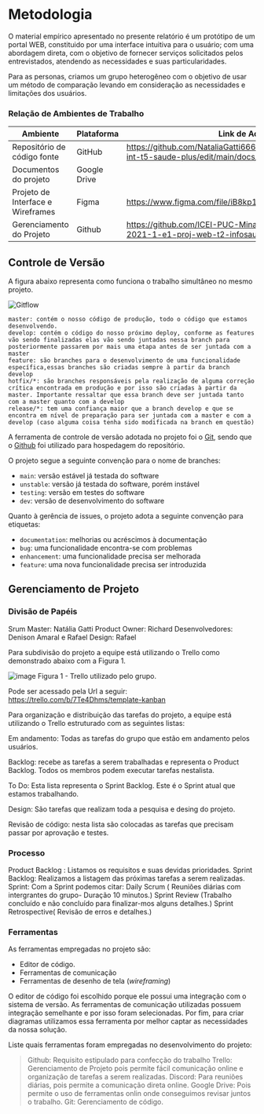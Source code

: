 
# Metodologia

O material empírico apresentado no presente relatório é um protótipo de um portal WEB, constituido por uma interface intuitiva para o usuário; com uma abordagem direta, com o objetivo de fornecer serviços solicitados pelos entrevistados, atendendo as necessidades e suas particularidades.

Para as personas, criamos um grupo heterogêneo com o objetivo de usar um método de comparação levando em consideração as necessidades e limitações dos usuários.


### Relação de Ambientes de Trabalho

	
| Ambiente |  Plataforma  |Link de Acesso|
| ------------------- | ------------------- | ------------- |
|  Repositório de código fonte |  GitHub | https://github.com/NataliaGatti666/pmv-ads-2021-2-e2-proj-int-t5-saude-plus/edit/main/docs/03-Metodologia.md |
|  Documentos do projeto |  	Google Drive |
|  Projeto de Interface e  Wireframes| Figma| https://www.figma.com/file/iB8kp1jwRoVshgRvkr4t7l/Saude.Plus|
|  Gerenciamento do Projeto|	Github|	https://github.com/ICEI-PUC-Minas-PMV-ADS/pmv-ads-2021-1-e1-proj-web-t2-infosaude/projects/1 |


## Controle de Versão

A figura abaixo representa como funciona o trabalho simultâneo no mesmo projeto.

![Gitflow](https://user-images.githubusercontent.com/83511889/135725277-6c9cb10c-91ca-4195-afdd-011ccebc03e7.png)


    master: contém o nosso código de produção, todo o código que estamos desenvolvendo.
    develop: contém o código do nosso próximo deploy, conforme as features vão sendo finalizadas elas vão sendo juntadas nessa branch para posteriormente passarem por mais uma etapa antes de ser juntada com a master
    feature: são branches para o desenvolvimento de uma funcionalidade específica,essas branches são criadas sempre à partir da branch develop
    hotfix/*: são branches responsáveis pela realização de alguma correção crítica encontrada em produção e por isso são criadas à partir da master. Importante ressaltar que essa branch deve ser juntada tanto com a master quanto com a develop
    release/*: tem uma confiança maior que a branch develop e que se encontra em nível de preparação para ser juntada com a master e com a develop (caso alguma coisa tenha sido modificada na branch em questão)

A ferramenta de controle de versão adotada no projeto foi o
[Git](https://git-scm.com/), sendo que o [Github](https://github.com)
foi utilizado para hospedagem do repositório.

O projeto segue a seguinte convenção para o nome de branches:

- `main`: versão estável já testada do software
- `unstable`: versão já testada do software, porém instável
- `testing`: versão em testes do software
- `dev`: versão de desenvolvimento do software

Quanto à gerência de issues, o projeto adota a seguinte convenção para
etiquetas:

- `documentation`: melhorias ou acréscimos à documentação
- `bug`: uma funcionalidade encontra-se com problemas
- `enhancement`: uma funcionalidade precisa ser melhorada
- `feature`: uma nova funcionalidade precisa ser introduzida


## Gerenciamento de Projeto

### Divisão de Papéis
Srum Master: Natália Gatti
Product Owner: Richard
Desenvolvedores: Denison Amaral e Rafael 
Design: Rafael 

Para subdivisão do projeto a equipe está utilizando o Trello como demonstrado abaixo com a Figura 1.

![image](https://user-images.githubusercontent.com/83511889/135701413-d575d147-0d60-48a6-a1ec-e2ce20081cde.png)
Figura 1 - Trello utilizado pelo grupo.

Pode ser acessado pela Url a seguir: https://trello.com/b/7Te4Dhms/template-kanban

Para organização e distribuição das tarefas do projeto, a equipe está utilizando o Trello estruturado com as seguintes listas:

Em andamento: Todas as tarefas do grupo que estão em andamento pelos usuários.

Backlog: recebe as tarefas a serem trabalhadas e representa o Product Backlog. Todos os membros podem executar tarefas nestalista.

To Do: Esta lista representa o Sprint Backlog. Este é o Sprint atual que estamos trabalhando.

Design: São tarefas que realizam toda a pesquisa e desing do projeto.

Revisão de código: nesta lista são colocadas as tarefas que precisam passar por aprovação e testes.

### Processo
Product Backlog : Listamos os requisitos e suas devidas prioridades.
Sprint Backlog: Realizamos a listagem das próximas tarefas a serem realizadas.
Sprint: Com a Sprint podemos citar:
Daily Scrum ( Reuniões diárias com intergrantes do grupo- Duração 10 minutos.)
Sprint Review (Trabalho concluído e não concluído para finalizar-mos alguns detalhes.)
Sprint Retrospective( Revisão de erros e detalhes.)




### Ferramentas

As ferramentas empregadas no projeto são:

- Editor de código.
- Ferramentas de comunicação
- Ferramentas de desenho de tela (_wireframing_)

O editor de código foi escolhido porque ele possui uma integração com o
sistema de versão. As ferramentas de comunicação utilizadas possuem
integração semelhante e por isso foram selecionadas. Por fim, para criar
diagramas utilizamos essa ferramenta por melhor captar as
necessidades da nossa solução.

Liste quais ferramentas foram empregadas no desenvolvimento do projeto:
 
> Github: Requisito estipulado para confecção do trabalho
> Trello: Gerenciamento de Projeto pois permite fácil comunicação online e organização de tarefas a serem realizadas.
> Discord: Para reuniões diárias, pois permite a comunicação direta online.
> Google Drive: Pois permite o uso de ferramentas onlin onde conseguimos revisar juntos o trabalho.
> Git: Gerenciamento de código.
